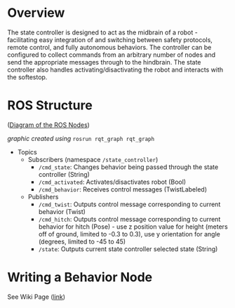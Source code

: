 # Overview
The state controller is designed to act as the midbrain of a robot - facilitating easy integration of and switching between safety protocols, remote control, and fully autonomous behaviors. The controller can be configured to collect commands from an arbitrary number of nodes and send the appropriate messages through to the hindbrain. The state controller also handles activating/disactivating the robot and interacts with the softestop.

# ROS Structure
([Diagram of the ROS Nodes](https://photos.app.goo.gl/ZgS1Ykb9EHDQ4bWTA))

_graphic created using_ `rosrun rqt_graph rqt_graph`

- Topics
  - Subscribers (namespace `/state_controller`)
    - `/cmd_state`: Changes behavior being passed through the state controller (String)
    - `/cmd_activated`: Activates/disactivates robot (Bool)
    - `/cmd_behavior`: Receives control messages (TwistLabeled)
  - Publishers
    - `/cmd_twist`: Outputs control message corresponding to current behavior (Twist)
    - `/cmd_hitch`: Outputs control message corresponding to current behavior for hitch (Pose) - use z position value for height (meters off of ground, limited to -0.3 to 0.3), use y orientation for angle (degrees, limited to -45 to 45)
    - `/state`: Outputs current state controller selected state (String)

# Writing a Behavior Node
See Wiki Page ([link](https://github.com/olinrobotics/state_controller/wiki/Tutorial:WritingBehaviorNode(Cpp)))
